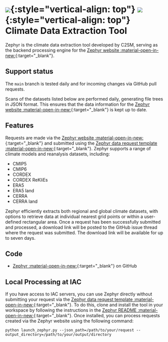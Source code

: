 # ![](https://polybox.ethz.ch/index.php/s/P1sc5n7TLhmUcld/download#only-light){:style="vertical-align: top"} ![](https://polybox.ethz.ch/index.php/s/7FVqpqKOPQw9xew/download#only-dark){:style="vertical-align: top"} Climate Data Extraction Tool


Zephyr is the climate data extraction tool developed by C2SM, serving as the backend processing engine for the [Zephyr website :material-open-in-new:](https://zephyr.ethz.ch){:target="_blank"}.

## Support status

The `main` branch is tested daily and for incoming changes via GitHub pull requests.

Scans of the datasets listed below are performed daily, generating file trees in JSON format. This ensures that the data information for the [Zephyr website :material-open-in-new:](https://zephyr.ethz.ch){:target="_blank"} is kept up to date.

## Features

Requests are made via the [Zephyr website :material-open-in-new:](https://zephyr.ethz.ch){:target="_blank"} and submitted using the [Zephyr data request template :material-open-in-new:](https://github.com/C2SM/zephyr-request/issues/new/choose){:target="_blank"}. Zephyr supports a range of climate models and reanalysis datasets, including:

- CMIP5
- CMIP6
- CORDEX
- CORDEX ReKliEs
- ERA5
- ERA5 land
- CERRA
- CERRA land

Zephyr efficiently extracts both regional and global climate datasets, with options to retrieve data at individual nearest grid points or within a user-defined rectangular area. Once a request has been successfully submitted and processed, a download link will be posted to the GitHub issue thread where the request was submitted. The download link will be available for up to seven days.

## Code

* [Zephyr :material-open-in-new:](https://github.com/C2SM/zephyr/tree/main){:target="_blank"} on GitHub

## Local Processing at IAC

If you have access to IAC servers, you can use Zephyr directly without submitting your request via the [Zephyr data request template :material-open-in-new:](https://github.com/C2SM/zephyr-request/issues/new/choose){:target="_blank"}. To do this, clone and install the tool in your workspace by following the instructions in the [Zephyr README :material-open-in-new:](https://github.com/C2SM/zephyr/tree/main){:target="_blank"}. Once installed, you can process requests created via the Zephyr website using the following command:

```shell
python launch_zephyr.py --json_path=/path/to/your/request --output_directory=/path/to/your/output/directory
```
